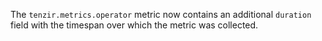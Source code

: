 The `tenzir.metrics.operator` metric now contains an additional `duration`
field with the timespan over which the metric was collected.
